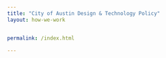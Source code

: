 ```yaml
---
title: "City of Austin Design & Technology Policy"
layout: how-we-work


permalink: /index.html

---
```

